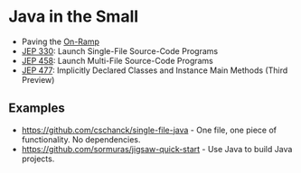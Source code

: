 # Java in the Small

- Paving the [On-Ramp]
- [JEP 330]: Launch Single-File Source-Code Programs
- [JEP 458]: Launch Multi-File Source-Code Programs
- [JEP 477]: Implicitly Declared Classes and Instance Main Methods (Third Preview)

## Examples

- https://github.com/cschanck/single-file-java - One file, one piece of functionality. No dependencies.
- https://github.com/sormuras/jigsaw-quick-start - Use Java to build Java projects.


[On-Ramp]: https://openjdk.org/projects/amber/design-notes/on-ramp
[JEP 330]: https://openjdk.org/jeps/330
[JEP 458]: https://openjdk.org/jeps/458
[JEP 477]: https://openjdk.org/jeps/477
